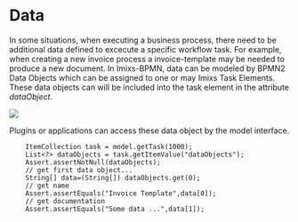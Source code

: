 # Data

In some situations, when executing a business process, there need to be additional data defined to excecute a specific workflow task.
For example, when creating a new invoice process a invoice-template may be needed to produce a new document.
In Imixs-BPMN, data can be modeled by BPMN2 Data Objects which can be assigned to one or may Imixs Task Elements. 
These data objects can will be included into the task element in the attribute _dataObject_. 

<img src="../images/modelling/bpmn_screen_34.png" />

Plugins or applications can access these data object by the model interface.


		ItemCollection task = model.getTask(1000);
		List<?> dataObjects = task.getItemValue("dataObjects");
		Assert.assertNotNull(dataObjects);
		// get first data object...
		String[] data=(String[]) dataObjects.get(0);
		// get name
		Assert.assertEquals("Invoice Template",data[0]);
		// get documentation
		Assert.assertEquals("Some data ...",data[1]);
		


 